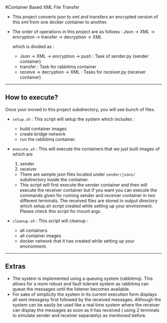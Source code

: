 #Container Based XML File Transfer

- This project converts json to xml and transfers an encrypted version of this xml from one docker container to another.
- The order of operations in this project are as follows :
    Json -> XML -> encryption -> transfer -> decryption -> XML 
    
    which is divided as :
	- Json -> XML -> encryption -> push : Task of sender.py (sender container) 
 	- transfer : Task for rabbitmq container
	- receive -> decryption -> XML : Tasks for receiver.py (receiver container)

---

## How to execute?

Once your moved to this project subdirectory, you will see bunch of files.

- `setup.sh`
: This script will setup the system which includes :
    - build container images
    - create bridge network 
    - run the rabbitmq container.

- `execute.sh`
: This will execute the containers that we just built images of which are 
    1. sender
    2. receiver 
  
  - There are sample json files located under `sender/jsons/` subdirectory inside the container.
  - This script will first execute the sender container and then will execute the receiver container but if you want you can execute the commands given for running sender and receiver container in two different terminals. The received files are stored in output directory which setup.sh script created while setting up your environment. Please check this script for mount args.

- `cleanup.sh`
: This script will cleanup : 
    - all containers
    - all container images
    - docker network that it has created while setting up your environment.

---

## Extras

- The system is implemented using a queuing system (rabbitmq). This allows for a more robust and fault tolerant system as rabbitmq can queue the messages until the listener becomes available.
- For sake of simplicity the system in its current execution form displays all sent messgesy first followed by the received messages. Although the system can be easily be used like a real time system where the receiver can display the messages as soon as it has received ( using 2 terminals to simulate sender and receiver separately) as mentioned before.
